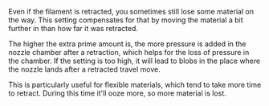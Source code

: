 Even if the filament is retracted, you sometimes still lose some material on the way. This setting compensates for that by moving the material a bit further in than how far it was retracted.

The higher the extra prime amount is, the more pressure is added in the nozzle chamber after a retraction, which helps for the loss of pressure in the chamber. If the setting is too high, it will lead to blobs in the place where the nozzle lands after a retracted travel move.

This is particularly useful for flexible materials, which tend to take more time to retract. During this time it'll ooze more, so more material is lost.